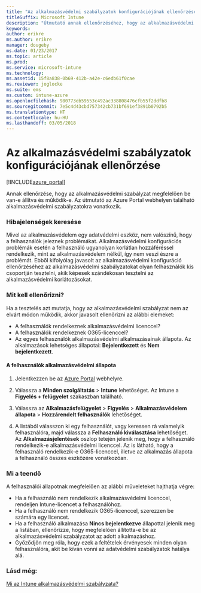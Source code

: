 ```yaml
---
title: "Az alkalmazásvédelmi szabályzatok konfigurációjának ellenőrzése"
titleSuffix: Microsoft Intune
description: "Útmutató annak ellenőrzéséhez, hogy az alkalmazásvédelmi szabályzat be van-e állítva és megfelelően működik-e."
keywords: 
author: erikre
ms.author: erikre
manager: dougeby
ms.date: 01/23/2017
ms.topic: article
ms.prod: 
ms.service: microsoft-intune
ms.technology: 
ms.assetid: 15f8a838-0b69-412b-a42e-c6edb61f0cae
ms.reviewer: joglocke
ms.suite: ems
ms.custom: intune-azure
ms.openlocfilehash: 980773eb59553c492ac338808476cfb55f2ddfb8
ms.sourcegitcommit: 7e5c4d43cbd757342cb731bf691ef3891b0792b5
ms.translationtype: HT
ms.contentlocale: hu-HU
ms.lasthandoff: 03/05/2018
---
```

# <a name="how-to-validate-your-app-protection-policy-setup"></a>Az alkalmazásvédelmi szabályzatok konfigurációjának ellenőrzése

[!INCLUDE[azure_portal](./includes/azure_portal.md)]


Annak ellenőrzése, hogy az alkalmazásvédelmi szabályzat megfelelően be van-e állítva és működik-e. Az útmutató az Azure Portal webhelyen található alkalmazásvédelmi szabályzatokra vonatkozik.

### <a name="checking-for-symptoms"></a>Hibajelenségek keresése
Mivel az alkalmazásvédelem egy adatvédelmi eszköz, nem valószínű, hogy a felhasználók jeleznek problémákat. Alkalmazásvédelmi konfigurációs problémák esetén a felhasználó ugyanolyan korlátlan hozzáféréssel rendelkezik, mint az alkalmazásvédelem nélkül, így nem veszi észre a problémát. Ebből kifolyólag javasolt az alkalmazásvédelmi konfiguráció ellenőrzéséhez az alkalmazásvédelmi szabályzatokat olyan felhasználók kis csoportján tesztelni, akik képesek szándékosan tesztelni az alkalmazásvédelmi korlátozásokat.


### <a name="what-to-check"></a>Mit kell ellenőrizni?

Ha a tesztelés azt mutatja, hogy az alkalmazásvédelmi szabályzat nem az elvárt módon működik, akkor javasolt ellenőrizni az alábbi elemeket:

- A felhasználók rendelkeznek alkalmazásvédelmi licenccel?
- A felhasználók rendelkeznek O365-licenccel?
- Az egyes felhasználók alkalmazásvédelmi alkalmazásainak állapota. Az alkalmazások lehetséges állapotai: **Bejelentkezett** és **Nem bejelentkezett**.

#### <a name="user-app-protection-status"></a>A felhasználók alkalmazásvédelmi állapota
1. Jelentkezzen be az [Azure Portal](https://portal.azure.com) webhelyre.
2. Válassza a **Minden szolgáltatás** > **Intune** lehetőséget. Az Intune a **Figyelés + felügyelet** szakaszban található.
1. Válassza az **Alkalmazásfelügyelet** > **Figyelés** >  **Alkalmazásvédelem állapota** > **Hozzárendelt felhasználók** lehetőséget.

2. A listából válasszon ki egy felhasználót, vagy keressen rá valamelyik felhasználóra, majd válassza a **Felhasználó kiválasztása** lehetőséget. Az **Alkalmazásjelentések** oszlop tetején jelenik meg, hogy a felhasználó rendelkezik-e alkalmazásvédelmi licenccel. Az is látható, hogy a felhasználó rendelkezik-e O365-licenccel, illetve az alkalmazás állapota a felhasználó összes eszközére vonatkozóan.



### <a name="what-to-do"></a>Mi a teendő
A felhasználói állapotnak megfelelően az alábbi műveleteket hajthatja végre:

- Ha a felhasználó nem rendelkezik alkalmazásvédelmi licenccel, rendeljen Intune-licencet a felhasználóhoz.
- Ha a felhasználó nem rendelkezik O365-licenccel, szerezzen be számára egy licencet.
- Ha a felhasználó alkalmazása **Nincs bejelentkezve** állapottal jelenik meg a listában, ellenőrizze, hogy megfelelően állította-e be az alkalmazásvédelmi szabályzatot az adott alkalmazáshoz.
- Győződjön meg róla, hogy ezek a feltételek érvényesek minden olyan felhasználóra, akit be kíván vonni az adatvédelmi szabályzatok hatálya alá.

### <a name="see-also"></a>Lásd még:

[Mi az Intune alkalmazásvédelmi szabályzata?](app-protection-policies.md)
